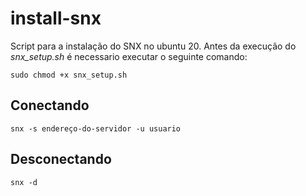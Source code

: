 # install-snx

Script para a instalação do SNX no ubuntu 20. Antes da execução do *snx_setup.sh* é necessario executar o seguinte comando:

```
sudo chmod +x snx_setup.sh
```

## Conectando

```
snx -s endereço-do-servidor -u usuario
```

## Desconectando

```
snx -d
```
